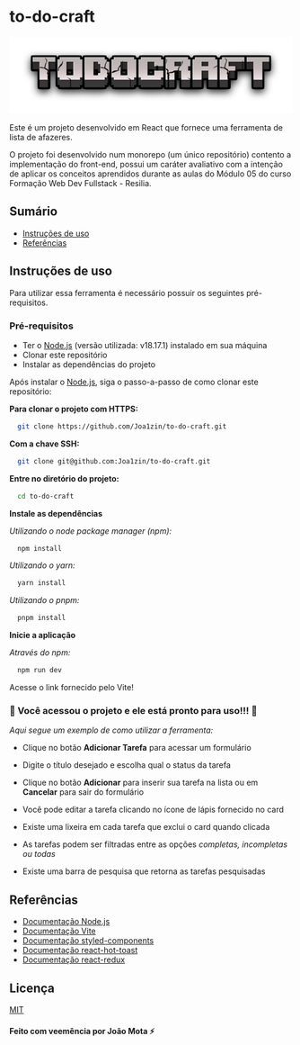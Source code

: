 
# to-do-craft

<img src='./public/logo.png'>

Este é um projeto desenvolvido em React que fornece uma ferramenta de lista de afazeres.

O projeto foi desenvolvido num monorepo (um único repositório) contento a implementação do front-end, possui um caráter avaliativo com a intenção de aplicar os conceitos aprendidos durante as aulas do Módulo 05 do curso Formação Web Dev Fullstack - Resilia.



## Sumário
- [Instruções de uso](https://github.com/Joa1zin/to-do-craft#instruções-de-uso)
- [Referências](https://github.com/Joa1zin/to-do-craft#referências)


## Instruções de uso

Para utilizar essa ferramenta é necessário possuir os seguintes pré-requisitos.

### Pré-requisitos

- Ter o [Node.js](https://nodejs.org/en/) (versão utilizada: v18.17.1) instalado em sua máquina
- Clonar este repositório
- Instalar as dependências do projeto 

Após instalar o [Node.js](https://nodejs.org/en/), siga o passo-a-passo de como clonar este repositório:

**Para clonar o projeto com HTTPS:**

```bash
  git clone https://github.com/Joa1zin/to-do-craft.git
```
**Com a chave SSH:**

```bash
  git clone git@github.com:Joa1zin/to-do-craft.git
```

**Entre no diretório do projeto:**

```bash
  cd to-do-craft
```

**Instale as dependências**


*Utilizando o node package manager (npm):*
```bash
  npm install
```

*Utilizando o yarn:*
```bash
  yarn install
```
*Utilizando o pnpm:*
```bash
  pnpm install
```

**Inicie a aplicação**

*Através do npm:*
```bash
  npm run dev
```
Acesse o link fornecido pelo Vite!
### 🎉 Você acessou o projeto e ele está pronto para uso!!! 🎉

*Aqui segue um exemplo de como utilizar a ferramenta:*

- Clique no botão **Adicionar Tarefa** para acessar um formulário

- Digite o título desejado e escolha qual o status da tarefa

- Clique no botão **Adicionar** para inserir sua tarefa na lista ou em **Cancelar** para sair do formulário

- Você pode editar a tarefa clicando no ícone de lápis fornecido no card 

- Existe uma lixeira em cada tarefa que exclui o card quando clicada

- As tarefas podem ser filtradas entre as opções *completas, incompletas ou todas*

- Existe uma barra de pesquisa que retorna as tarefas pesquisadas


## Referências

 - [Documentação Node.js](https://nodejs.org/pt-br/docs)
 - [Documentação Vite](https://vitejs.dev/guide/)
 - [Documentação styled-components](https://styled-components.com/docs)
 - [Documentação react-hot-toast](https://react-hot-toast.com/docs)
 - [Documentação react-redux](https://redux.js.org/introduction/getting-started)
 
 
## Licença
[MIT](https://github.com/Joa1zin/to-do-craft/blob/main/LICENSE)

####  Feito com veemência por João Mota ⚡